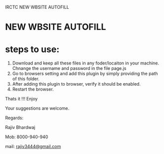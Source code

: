 IRCTC NEW WBSITE AUTOFILL


# NEW WBSITE AUTOFILL


# steps to use:

1. Download and keep all these files in any foder/locaiton in your machine.
Chnange the username and password in the file page.js
2. Go to browsers setting and add this plugin by simply providing the path of this folder.
3. After adding this plugin to browser, verify it should be enabled.
4. Restart the browser.

Thats it !!!
Enjoy

Your suggestions are welcome.

Regards:

Rajiv Bhardwaj

Mob: 8000-940-940

mail: rajiv3444@gmail.com
